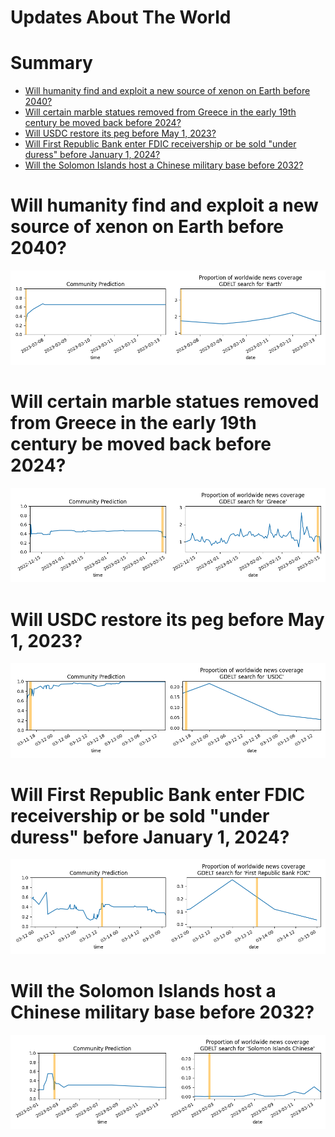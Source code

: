 
Updates About The World
=======================

Summary
=======

* [Will humanity find and exploit a new source of xenon on Earth before 2040?](#will-humanity-find-and-exploit-a-new-source-of-xenon-on-earth-before-2040)
* [Will certain marble statues removed from Greece in the early 19th century be moved back before 2024?](#will-certain-marble-statues-removed-from-greece-in-the-early-19th-century-be-moved-back-before-2024)
* [Will USDC restore its peg before May 1, 2023?](#will-usdc-restore-its-peg-before-may-1-2023)
* [Will First Republic Bank enter FDIC receivership or be sold "under duress" before January 1, 2024?](#will-first-republic-bank-enter-fdic-receivership-or-be-sold-under-duress-before-january-1-2024)
* [Will the Solomon Islands host a Chinese military base before 2032?](#will-the-solomon-islands-host-a-chinese-military-base-before-2032)

# Will humanity find and exploit a new source of xenon on Earth before 2040?


![Missing xenon found and used?](assets/01.png)
# Will certain marble statues removed from Greece in the early 19th century be moved back before 2024?


![Will certain statues go to Greece by 2024?](assets/05.png)
# Will USDC restore its peg before May 1, 2023?


![USDC peg restoration before May 2023?](assets/06.png)
# Will First Republic Bank enter FDIC receivership or be sold "under duress" before January 1, 2024?


![First Republic Bank collapse before 2024?](assets/08.png)
# Will the Solomon Islands host a Chinese military base before 2032?


![Chinese Military Base in the Solomon Islands](assets/09.png)